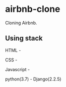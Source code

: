 # airbnb-clone

Cloning Airbnb.

## Using stack

HTML -

CSS -

Javascript -

python(3.7) - Django(2.2.5)
